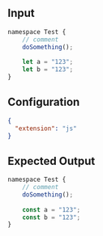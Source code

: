 
## Input
```javascript input
namespace Test {
    // comment
    doSomething();
    
    let a = "123";
    let b = "123";
}
```

## Configuration
```json configuration
{
  "extension": "js"
}
```

## Expected Output
```javascript expected output
namespace Test {
    // comment
    doSomething();
    
    const a = "123";
    const b = "123";
}
```
